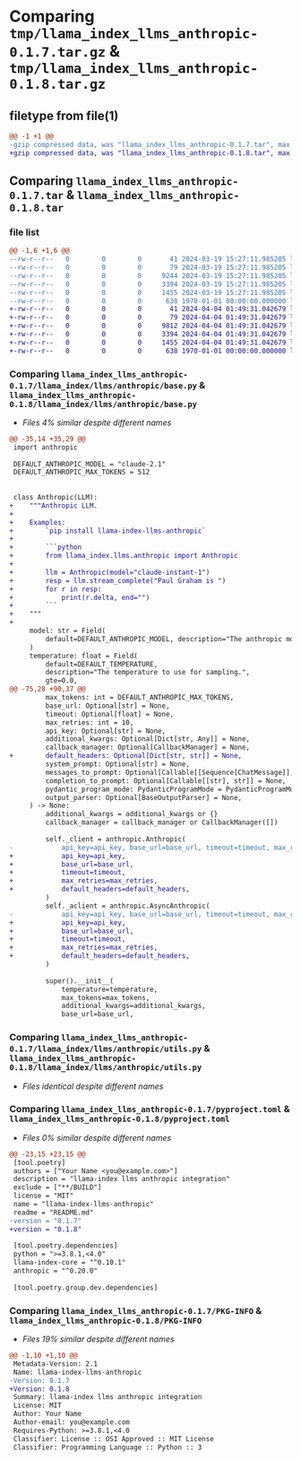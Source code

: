 # Comparing `tmp/llama_index_llms_anthropic-0.1.7.tar.gz` & `tmp/llama_index_llms_anthropic-0.1.8.tar.gz`

## filetype from file(1)

```diff
@@ -1 +1 @@
-gzip compressed data, was "llama_index_llms_anthropic-0.1.7.tar", max compression
+gzip compressed data, was "llama_index_llms_anthropic-0.1.8.tar", max compression
```

## Comparing `llama_index_llms_anthropic-0.1.7.tar` & `llama_index_llms_anthropic-0.1.8.tar`

### file list

```diff
@@ -1,6 +1,6 @@
--rw-r--r--   0        0        0       41 2024-03-19 15:27:11.985205 llama_index_llms_anthropic-0.1.7/README.md
--rw-r--r--   0        0        0       79 2024-03-19 15:27:11.985205 llama_index_llms_anthropic-0.1.7/llama_index/llms/anthropic/__init__.py
--rw-r--r--   0        0        0     9244 2024-03-19 15:27:11.985205 llama_index_llms_anthropic-0.1.7/llama_index/llms/anthropic/base.py
--rw-r--r--   0        0        0     3394 2024-03-19 15:27:11.985205 llama_index_llms_anthropic-0.1.7/llama_index/llms/anthropic/utils.py
--rw-r--r--   0        0        0     1455 2024-03-19 15:27:11.985205 llama_index_llms_anthropic-0.1.7/pyproject.toml
--rw-r--r--   0        0        0      638 1970-01-01 00:00:00.000000 llama_index_llms_anthropic-0.1.7/PKG-INFO
+-rw-r--r--   0        0        0       41 2024-04-04 01:49:31.042679 llama_index_llms_anthropic-0.1.8/README.md
+-rw-r--r--   0        0        0       79 2024-04-04 01:49:31.042679 llama_index_llms_anthropic-0.1.8/llama_index/llms/anthropic/__init__.py
+-rw-r--r--   0        0        0     9812 2024-04-04 01:49:31.042679 llama_index_llms_anthropic-0.1.8/llama_index/llms/anthropic/base.py
+-rw-r--r--   0        0        0     3394 2024-04-04 01:49:31.042679 llama_index_llms_anthropic-0.1.8/llama_index/llms/anthropic/utils.py
+-rw-r--r--   0        0        0     1455 2024-04-04 01:49:31.042679 llama_index_llms_anthropic-0.1.8/pyproject.toml
+-rw-r--r--   0        0        0      638 1970-01-01 00:00:00.000000 llama_index_llms_anthropic-0.1.8/PKG-INFO
```

### Comparing `llama_index_llms_anthropic-0.1.7/llama_index/llms/anthropic/base.py` & `llama_index_llms_anthropic-0.1.8/llama_index/llms/anthropic/base.py`

 * *Files 4% similar despite different names*

```diff
@@ -35,14 +35,29 @@
 import anthropic
 
 DEFAULT_ANTHROPIC_MODEL = "claude-2.1"
 DEFAULT_ANTHROPIC_MAX_TOKENS = 512
 
 
 class Anthropic(LLM):
+    """Anthropic LLM.
+
+    Examples:
+        `pip install llama-index-llms-anthropic`
+
+        ```python
+        from llama_index.llms.anthropic import Anthropic
+
+        llm = Anthropic(model="claude-instant-1")
+        resp = llm.stream_complete("Paul Graham is ")
+        for r in resp:
+            print(r.delta, end="")
+        ```
+    """
+
     model: str = Field(
         default=DEFAULT_ANTHROPIC_MODEL, description="The anthropic model to use."
     )
     temperature: float = Field(
         default=DEFAULT_TEMPERATURE,
         description="The temperature to use for sampling.",
         gte=0.0,
@@ -75,28 +90,37 @@
         max_tokens: int = DEFAULT_ANTHROPIC_MAX_TOKENS,
         base_url: Optional[str] = None,
         timeout: Optional[float] = None,
         max_retries: int = 10,
         api_key: Optional[str] = None,
         additional_kwargs: Optional[Dict[str, Any]] = None,
         callback_manager: Optional[CallbackManager] = None,
+        default_headers: Optional[Dict[str, str]] = None,
         system_prompt: Optional[str] = None,
         messages_to_prompt: Optional[Callable[[Sequence[ChatMessage]], str]] = None,
         completion_to_prompt: Optional[Callable[[str], str]] = None,
         pydantic_program_mode: PydanticProgramMode = PydanticProgramMode.DEFAULT,
         output_parser: Optional[BaseOutputParser] = None,
     ) -> None:
         additional_kwargs = additional_kwargs or {}
         callback_manager = callback_manager or CallbackManager([])
 
         self._client = anthropic.Anthropic(
-            api_key=api_key, base_url=base_url, timeout=timeout, max_retries=max_retries
+            api_key=api_key,
+            base_url=base_url,
+            timeout=timeout,
+            max_retries=max_retries,
+            default_headers=default_headers,
         )
         self._aclient = anthropic.AsyncAnthropic(
-            api_key=api_key, base_url=base_url, timeout=timeout, max_retries=max_retries
+            api_key=api_key,
+            base_url=base_url,
+            timeout=timeout,
+            max_retries=max_retries,
+            default_headers=default_headers,
         )
 
         super().__init__(
             temperature=temperature,
             max_tokens=max_tokens,
             additional_kwargs=additional_kwargs,
             base_url=base_url,
```

### Comparing `llama_index_llms_anthropic-0.1.7/llama_index/llms/anthropic/utils.py` & `llama_index_llms_anthropic-0.1.8/llama_index/llms/anthropic/utils.py`

 * *Files identical despite different names*

### Comparing `llama_index_llms_anthropic-0.1.7/pyproject.toml` & `llama_index_llms_anthropic-0.1.8/pyproject.toml`

 * *Files 0% similar despite different names*

```diff
@@ -23,15 +23,15 @@
 [tool.poetry]
 authors = ["Your Name <you@example.com>"]
 description = "llama-index llms anthropic integration"
 exclude = ["**/BUILD"]
 license = "MIT"
 name = "llama-index-llms-anthropic"
 readme = "README.md"
-version = "0.1.7"
+version = "0.1.8"
 
 [tool.poetry.dependencies]
 python = ">=3.8.1,<4.0"
 llama-index-core = "^0.10.1"
 anthropic = "^0.20.0"
 
 [tool.poetry.group.dev.dependencies]
```

### Comparing `llama_index_llms_anthropic-0.1.7/PKG-INFO` & `llama_index_llms_anthropic-0.1.8/PKG-INFO`

 * *Files 19% similar despite different names*

```diff
@@ -1,10 +1,10 @@
 Metadata-Version: 2.1
 Name: llama-index-llms-anthropic
-Version: 0.1.7
+Version: 0.1.8
 Summary: llama-index llms anthropic integration
 License: MIT
 Author: Your Name
 Author-email: you@example.com
 Requires-Python: >=3.8.1,<4.0
 Classifier: License :: OSI Approved :: MIT License
 Classifier: Programming Language :: Python :: 3
```


